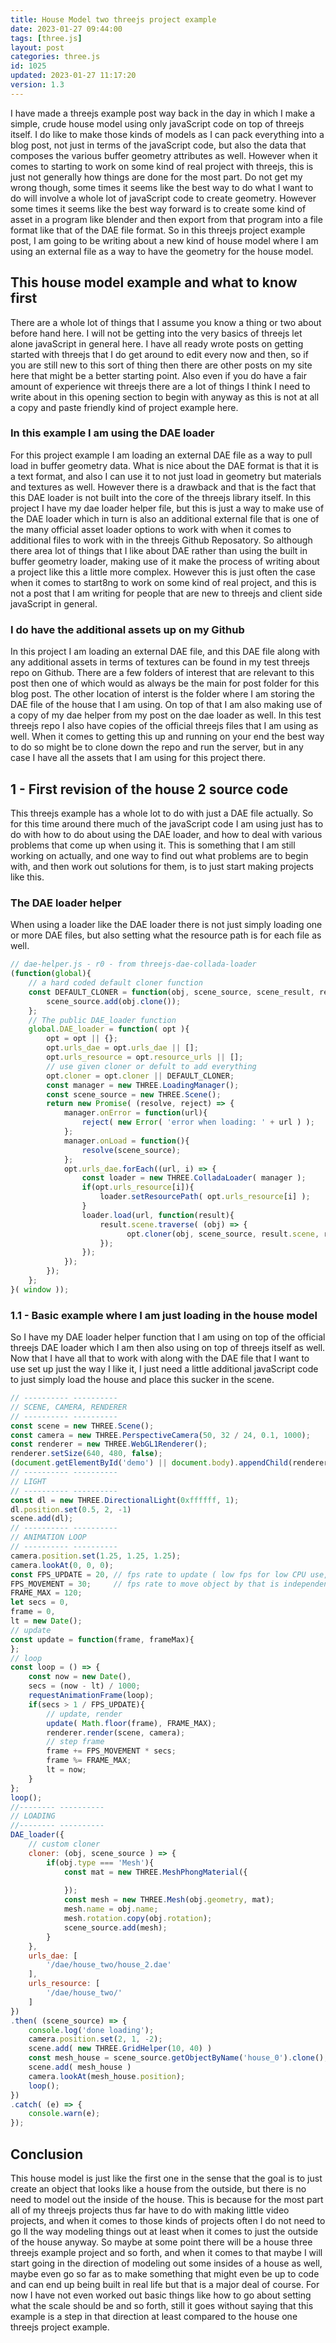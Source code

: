 ```yaml
---
title: House Model two threejs project example
date: 2023-01-27 09:44:00
tags: [three.js]
layout: post
categories: three.js
id: 1025
updated: 2023-01-27 11:17:20
version: 1.3
---
```


I have made a threejs example post way back in the day in which I make a simple, crude house model using only javaScript code on top of threejs itself. I do like to make those kinds of models as I can pack everything into a blog post, not just in terms of the javaScript code, but also the data that composes the various buffer geometry attributes as well. However when it comes to starting to work on some kind of real project with threejs, this is just not generally how things are done for the most part. Do not get my wrong though, some times it seems like the best way to do what I want to do will involve a whole lot of javaScript code to create geometry. However some times it seems like the best way forward is to create some kind of asset in a program like blender and then export from that program into a file format like that of the DAE file format. So in this threejs project example post, I am going to be writing about a new kind of house model where I am using an external file as a way to have the geometry for the house model.

<!-- more -->

## This house model example and what to know first

There are a whole lot of things that I assume you know a thing or two about before hand here. I will not be getting into the very basics of threejs let alone javaScript in general here. I have all ready wrote posts on getting started with threejs that I do get around to edit every now and then, so if you are still new to this sort of thing then there are other posts on my site here that might be a better starting point. Also even if you do have a fair amount of experience wit threejs there are a lot of things I think I need to write about in this opening section to begin with anyway as this is not at all a copy and paste friendly kind of project example here.

### In this example I am using the DAE loader

For this project example I am loading an external DAE file as a way to pull load in buffer geometry data. What is nice about the DAE format is that it is a text format, and also I can use it to not just load in geometry but materials and textures as well. However there is a drawback and that is the fact that this DAE loader is not built into the core of the threejs library itself. In this project I have my dae loader helper file, but this is just a way to make use of the DAE loader which in turn is also an additional external file that is one of the many official asset loader options to work with when it comes to additional files to work with in the threejs Github Reposatory. So although there area lot of things that I like about DAE rather than using the built in buffer geometry loader, making use of it make the process of writing about a project like this a little more complex. However this is just often the case when it comes to start8ng to work on some kind of real project, and this is not a post that I am writing for people that are new to threejs and client side javaScript in general.

### I do have the additional assets up on my Github

In this project I am loading an external DAE file, and this DAE file along with any additional assets in terms of textures can be found in my test threejs repo on Github. There are a few folders of interest that are relevant to this post then one of which would as always be the main for post folder for this blog post. The other location of interst is the folder where I am storing the DAE file of the house that I am using. On top of that I am also making use of a copy of my dae helper from my post on the dae loader as well. In this test threejs repo I also have copies of the official threejs files that I am using as well. When it comes to getting this up and running on your end the best way to do so might be to clone down the repo and run the server, but in any case I have all the assets that I am using for this project there.


## 1 - First revision of the house 2 source code

This threejs example has a whole lot to do with just a DAE file actually. So for this time around there much of the javaScript code I am using just has to do with how to do about using the DAE loader, and how to deal with various problems that come up when using it. This is something that I am still working on actually, and one way to find out what problems are to begin with, and then work out solutions for them, is to just start making projects like this.

### The DAE loader helper

When using a loader like the DAE loader there is not just simply loading one or more DAE files, but also setting what the resource path is for each file as well.

```js
// dae-helper.js - r0 - from threejs-dae-collada-loader
(function(global){
    // a hard coded default cloner function
    const DEFAULT_CLONER = function(obj, scene_source, scene_result, result){
        scene_source.add(obj.clone());
    };
    // The public DAE_loader function
    global.DAE_loader = function( opt ){
        opt = opt || {};
        opt.urls_dae = opt.urls_dae || [];
        opt.urls_resource = opt.resource_urls || [];
        // use given cloner or defult to add everything
        opt.cloner = opt.cloner || DEFAULT_CLONER;
        const manager = new THREE.LoadingManager();
        const scene_source = new THREE.Scene();
        return new Promise( (resolve, reject) => {
            manager.onError = function(url){
                reject( new Error( 'error when loading: ' + url ) );
            };
            manager.onLoad = function(){
                resolve(scene_source);
            };
            opt.urls_dae.forEach((url, i) => {
                const loader = new THREE.ColladaLoader( manager );
                if(opt.urls_resource[i]){
                    loader.setResourcePath( opt.urls_resource[i] );
                }
                loader.load(url, function(result){
                    result.scene.traverse( (obj) => {
                          opt.cloner(obj, scene_source, result.scene, result);
                    });
                });
            });
        });
    };
}( window ));
```

### 1.1 - Basic example where I am just loading in the house model

So I have my DAE loader helper function that I am using on top of the official threejs DAE loader which I am then also using on top of threejs itself as well. Now that I have all that to work with along with the DAE file that I want to use set up just the way I like it, I just need a little additional javaScript code to just simply load the house and place this sucker in the scene.

```js
// ---------- ----------
// SCENE, CAMERA, RENDERER
// ---------- ----------
const scene = new THREE.Scene();
const camera = new THREE.PerspectiveCamera(50, 32 / 24, 0.1, 1000);
const renderer = new THREE.WebGL1Renderer();
renderer.setSize(640, 480, false);
(document.getElementById('demo') || document.body).appendChild(renderer.domElement);
// ---------- ----------
// LIGHT
// ---------- ----------
const dl = new THREE.DirectionalLight(0xffffff, 1);
dl.position.set(0.5, 2, -1)
scene.add(dl);
// ---------- ----------
// ANIMATION LOOP
// ---------- ----------
camera.position.set(1.25, 1.25, 1.25);
camera.lookAt(0, 0, 0);
const FPS_UPDATE = 20, // fps rate to update ( low fps for low CPU use, but choppy video )
FPS_MOVEMENT = 30;     // fps rate to move object by that is independent of frame update rate
FRAME_MAX = 120;
let secs = 0,
frame = 0,
lt = new Date();
// update
const update = function(frame, frameMax){
};
// loop
const loop = () => {
    const now = new Date(),
    secs = (now - lt) / 1000;
    requestAnimationFrame(loop);
    if(secs > 1 / FPS_UPDATE){
        // update, render
        update( Math.floor(frame), FRAME_MAX);
        renderer.render(scene, camera);
        // step frame
        frame += FPS_MOVEMENT * secs;
        frame %= FRAME_MAX;
        lt = now;
    }
};
loop();
//-------- ----------
// LOADING
//-------- ----------
DAE_loader({
    // custom cloner
    cloner: (obj, scene_source ) => {
        if(obj.type === 'Mesh'){
            const mat = new THREE.MeshPhongMaterial({
                
            });
            const mesh = new THREE.Mesh(obj.geometry, mat);
            mesh.name = obj.name;
            mesh.rotation.copy(obj.rotation);
            scene_source.add(mesh);
        }
    },
    urls_dae: [
        '/dae/house_two/house_2.dae'
    ],
    urls_resource: [
        '/dae/house_two/'
    ]
})
.then( (scene_source) => {
    console.log('done loading');
    camera.position.set(2, 1, -2);
    scene.add( new THREE.GridHelper(10, 40) )
    const mesh_house = scene_source.getObjectByName('house_0').clone();
    scene.add( mesh_house )
    camera.lookAt(mesh_house.position);
    loop();
})
.catch( (e) => {
    console.warn(e);
});
```

## Conclusion

This house model is just like the first one in the sense that the goal is to just create an object that looks like a house from the outside, but there is no need to model out the inside of the house. This is because for the most part all of my threejs projects thus far have to do with making little video projects, and when it comes to those kinds of projects often I do not need to go ll the way modeling things out at least when it comes to just the outside of the house anyway. So maybe at some point there will be a house three threejs example project and so forth, and when it comes to that maybe I will start going in the direction of modeling out some insides of a house as well, maybe even go so far as to make something that might even be up to code and can end up being built in real life but that is a major deal of course. For now I have not even worked out basic things like how to go about setting what the scale should be and so forth, still it goes without saying that this example is a step in that direction at least compared to the house one threejs project example.

